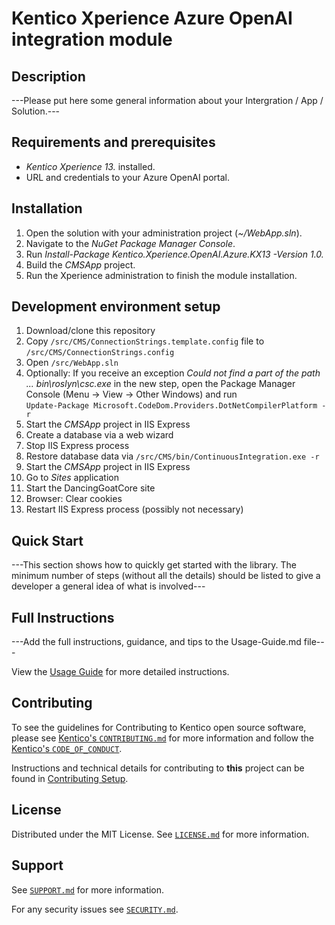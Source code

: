 # Kentico Xperience Azure OpenAI integration module


## Description

---Please put here some general information about your Intergration / App / Solution.---

## Requirements and prerequisites
* *Kentico Xperience 13.* installed.
* URL and credentials to your Azure OpenAI portal.

## Installation
1. Open the solution with your administration project (*~/WebApp.sln*).
1. Navigate to the *NuGet Package Manager Console*.
1. Run *Install-Package Kentico.Xperience.OpenAI.Azure.KX13 -Version 1.0.*
1. Build the *CMSApp* project.
1. Run the Xperience administration to finish the module installation.

  
## Development environment setup
1. Download/clone this repository
1. Copy `/src/CMS/ConnectionStrings.template.config` file to `/src/CMS/ConnectionStrings.config`
1. Open `/src/WebApp.sln`
1. Optionally: If you receive an exception _Could not find a part of the path ... bin\roslyn\csc.exe_ in the new step, open the Package Manager Console (Menu -> View -> Other Windows) and run \
   `Update-Package Microsoft.CodeDom.Providers.DotNetCompilerPlatform -r`
1. Start the *CMSApp* project in IIS Express
1. Create a database via a web wizard
1. Stop IIS Express process
1. Restore database data via `/src/CMS/bin/ContinuousIntegration.exe -r`
1. Start the *CMSApp* project in IIS Express
1. Go to _Sites_ application
1. Start the DancingGoatCore site
1. Browser: Clear cookies
1. Restart IIS Express process (possibly not necessary)

## Quick Start

---This section shows how to quickly get started with the library. The minimum number of steps (without all the details) should be listed
to give a developer a general idea of what is involved---

## Full Instructions

---Add the full instructions, guidance, and tips to the Usage-Guide.md file---

View the [Usage Guide](./docs/Usage-Guide.md) for more detailed instructions.

## Contributing

To see the guidelines for Contributing to Kentico open source software, please see [Kentico's `CONTRIBUTING.md`](https://github.com/Kentico/.github/blob/main/CONTRIBUTING.md) for more information and follow the [Kentico's `CODE_OF_CONDUCT`](https://github.com/Kentico/.github/blob/main/CODE_OF_CONDUCT.md).

Instructions and technical details for contributing to **this** project can be found in [Contributing Setup](./docs/Contributing-Setup.md).

## License

Distributed under the MIT License. See [`LICENSE.md`](./LICENSE.md) for more information.

## Support

See [`SUPPORT.md`](https://github.com/Kentico/.github/blob/main/SUPPORT.md#full-support) for more information.

For any security issues see [`SECURITY.md`](https://github.com/Kentico/.github/blob/main/SECURITY.md).

